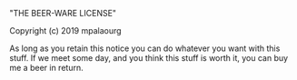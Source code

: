 "THE BEER-WARE LICENSE"

Copyright (c) 2019 mpalaourg

As long as you retain this notice you can do whatever you want with this stuff. If we meet some day, and you think this stuff is worth it, you can buy me a beer in return.